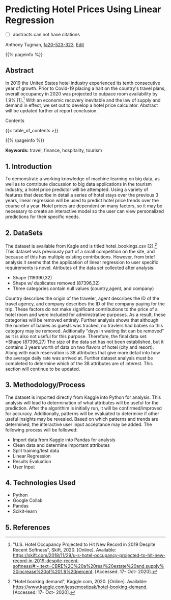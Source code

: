 # Predicting Hotel Prices Using Linear Regression

- [ ] abstracts can not have citations

Anthony Tugman, [fa20-523-323](https://github.com/cybertraining-dsc/fa20-523-323/), [Edit](https://github.com/cybertraining-dsc/fa20-523-323/blob/master/project/project.md)

{{% pageinfo %}}

## Abstract

In 2019 the United States hotel industry experienced its tenth consecutive year of growth.  Prior to Covid-19 placing a halt on the country's travel plans, overall occupancy in 2020 was projected to outpace room availability by 1.9% [1].[^first] With an economic recovery inevitable and the law of supply and demand in effect, we set out to develop a hotel price calculator.  Abstract will be updated further at report conclusion.

Contents

{{< table_of_contents >}}

{{% /pageinfo %}}

**Keywords:** travel, finance, hospitality, tourism

## 1. Introduction

To demonstrate a working knowledge of machine learning on big data, as well as to contribute discussion to big data applications in the tourism industry, a hotel price predictor will be attempted. Using a variety of features that describe in detail a series of hotel stays over the previous 3 years, linear regression will be used to predict hotel price trends over the course of a year. Hotel prices are dependent on many factors, so it may be necessary to create an interactive model so the user can view personalized predictions for their specific needs.
## 2. DataSets
The dataset is available from Kagle and is titled hotel_bookings.csv [2].[^second]  This dataset was previously part of a small competition on the site, and because of this has multiple existing contributions.  However, from brief analysis it seems that the application of linear regression to user specific requirements is novel.  Atributes of the data set collected after analysis:  
* Shape (119390,32)
* Shape w/ duplicates removed (87396,32)
* Three categories contain null values (country,agent, and company)  
  
Country describes the origin of the traveler, agent describes the ID of the travel agency, and company describes the ID of the company paying for the trip.  These factors do not make significant contributions to the price of a hotel room and were included for administrative purposes.  As a result, these categories will be removed entirely.  Further analysis shows that although the number of babies as guests was tracked, no travlers had babies so this category may be removed. Aditionally "days in waiting list can be removed" as it is also not useful for this purpose.  Therefore, the final data set:  
*Shape (87396,27)
The size of the data set has not been established, but it contains 3 years worth of data on two flavors of hotel (city and resort).  Along with each reservation is 38 attributes that give more detail into how the average daily rate was arrived at.  Further dataset analysis must be completed to determine which of the 38 attributes are of interest.  This section will continue to be updated. 


## 3. Methodology/Process

The dataset is imported directly from Kaggle into Python for analysis.  This analysis will lead to determination of what attributes will be useful for the prediction.  After the algorithim is initially run, it will be confirmed/improved for accuracy.  Additionally, patterns will be evaluated to determine if other useful insights may be revealed.  Based on which patterns and trends are determined, the interactive user input acceptance may be added.  The following process will be followed:  
*  Import data from Kaggle into Pandas for analysis
*  Clean data and determine important attributes
*  Split training/test data
*  Linear Regression
*  Results Evaluation
*  User Input
## 4. Technologies Used
* Python
* Google Collab
* Pandas
* Scikit-learn










## 5. References

[^first]: "U.S. Hotel Occupancy Projected to Hit New Record in 2019 Despite Recent Softness", Skift, 2020. [Online]. Available: https://skift.com/2018/11/29/u-s-hotel-occupancy-projected-to-hit-new-record-in-2019-despite-recent-softness/#:~:text=CBRE%2C%20a%20real%20estate%20and,supply%20increase%20of%201.9%20percent. [Accessed: 17- Oct- 2020].

[^second]: "Hotel booking demand", Kaggle.com, 2020. [Online]. Available: https://www.kaggle.com/jessemostipak/hotel-booking-demand. [Accessed: 17- Oct- 2020].
